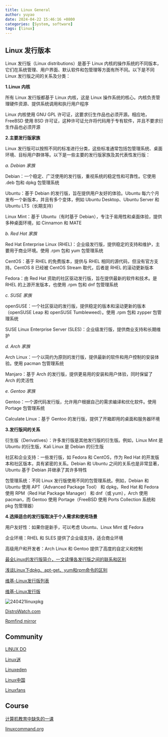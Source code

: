 ```yaml
---
title: Linux General
author: yuyao
date: 2024-04-22 15:46:16 +0800 
categories: [System, software]
tags: [linux]
---
```


## Linux 发行版本

Linux 发行版（Linux distributions）是基于 Linux 内核的操作系统的不同版本，它们在系统管理、用户界面、默认软件和包管理等方面有所不同。以下是不同 Linux 发行版之间的关系及分类：

**1.Linux 内核**

所有 Linux 发行版都基于 Linux 内核，这是 Linux 操作系统的核心。内核负责管理硬件资源、提供系统调用和执行用户程序

Linux 内核使用 GNU GPL 许可证，这要求衍生作品也必须开源。相应地，FreeBSD 使用 BSD 许可证，这种许可证允许将代码用于专有软件，并且不要求衍生作品也必须开源

**2.主要发行版家族**

Linux 发行版可以按照不同的标准进行分类，这些标准通常包括包管理系统、桌面环境、目标用户群体等。以下是一些主要的发行版家族及其代表性发行版：

*a. Debian 家族*

Debian：一个稳定、广泛使用的发行版，重视系统的稳定性和可靠性。它使用 .deb 包和 dpkg 包管理系统

Ubuntu：基于 Debian 的发行版，旨在提供用户友好的体验。Ubuntu 每六个月发布一个新版本，并且有多个变体，例如 Ubuntu Desktop、Ubuntu Server 和 Ubuntu LTS（长期支持）

Linux Mint：基于 Ubuntu（有时基于 Debian），专注于易用性和桌面体验，提供多种桌面环境，如 Cinnamon 和 MATE

*b. Red Hat 家族*

Red Hat Enterprise Linux (RHEL)：企业级发行版，提供稳定的支持和维护，主要用于商业环境。使用 .rpm 包和 yum 包管理系统

CentOS：基于 RHEL 的免费版本，提供与 RHEL 相同的源代码，但没有官方支持。CentOS 8 已经被 CentOS Stream 取代，后者是 RHEL 的滚动更新版本

Fedora：由 Red Hat 资助的社区驱动发行版，旨在提供最新的软件和技术。是 RHEL 的上游开发版本，也使用 .rpm 包和 dnf 包管理系统

*c. SUSE 家族*

openSUSE：一个社区驱动的发行版，提供稳定的版本和滚动更新的版本（openSUSE Leap 和 openSUSE Tumbleweed）。使用 .rpm 包和 zypper 包管理系统

SUSE Linux Enterprise Server (SLES)：企业级发行版，提供商业支持和长期维护

*d. Arch 家族*

Arch Linux：一个以简约为原则的发行版，提供最新的软件和用户控制的安装体验。使用 pacman 包管理系统

Manjaro：基于 Arch 的发行版，提供更易用的安装和用户体验，同时保留了 Arch 的灵活性

*e. Gentoo 家族*

Gentoo：一个源代码发行版，允许用户根据自己的需求编译和优化软件。使用 Portage 包管理系统

Calculate Linux：基于 Gentoo 的发行版，提供了开箱即用的桌面和服务器环境

**3.发行版间的关系**

衍生版（Derivatives）：许多发行版是其他发行版的衍生版。例如，Linux Mint 是 Ubuntu 的衍生版，Kali Linux 是 Debian 的衍生版

社区和企业支持：一些发行版，如 Fedora 和 CentOS，作为 Red Hat 的开发版本和社区版本，具有紧密的关系。Debian 和 Ubuntu 之间的关系也是非常显著，Ubuntu 基于 Debian 并继承了其许多特性

包管理系统：不同 Linux 发行版使用不同的包管理系统。例如，Debian 和 Ubuntu 使用 APT（Advanced Package Tool） 和 dpkg，Red Hat 和 Fedora 使用 RPM（Red Hat Package Manager） 和 dnf（或 yum），Arch 使用 pacman，而 Gentoo 使用 Portage（FreeBSD 使用 Ports Collection 系统和 pkg 包管理器）

**4.选择适合的发行版取决于个人需求和使用场景**

用户友好性：如果你是新手，可以考虑 Ubuntu、Linux Mint 或 Fedora

企业环境：RHEL 和 SLES 提供了企业级支持，适合商业环境

高级用户和开发者：Arch Linux 和 Gentoo 提供了高度的自定义和控制

[最全Linux的发行版简介，一文读懂各发行版之间的联系和区别](https://cloud.tencent.com/developer/article/1114589)

[浅谈Linux下dpkg、apt-get、yum和rpm命令的区别](https://cloud.tencent.com/developer/article/1759038)

[维基-Linux发行版列表](https://zh.wikipedia.org/wiki/Linux%E5%8F%91%E8%A1%8C%E7%89%88%E5%88%97%E8%A1%A8)

[维基-Linux发行版](https://zh.wikipedia.org/wiki/Linux%E5%8F%91%E8%A1%8C%E7%89%88)

![240421linuxpkg](https://raw.githubusercontent.com/yuy4o/yuy4o/main/figures/240421linuxpkg.png)

[DistroWatch.com](https://distrowatch.com/)

[Rpmfind mirror](https://www.rpmfind.net/)

## Community

[LINUX DO](https://linux.do/)

[Linux迷](https://www.linuxmi.com/)

[Linuxeden](http://www.linuxeden.com/) 

<!-- [Linuxeden <font color="red" face="Times New Roman" size=1>网址换http</font>](https://www.linuxeden.com/) -->

[Linux中国](https://linux.cn/)

[Linuxfans](http://www.linuxfans.org)

## Course

[计算机教育中缺失的一课](https://missing-semester-cn.github.io/)

[linuxcommand.org](https://linuxcommand.org/)
